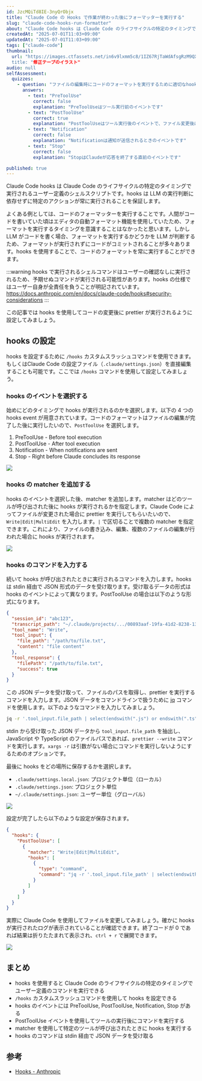 ```yaml
---
id: JzcMQiTd8IE-3nyQrObjx
title: "Claude Code の Hooks で作業が終わった後にフォーマッターを実行する"
slug: "claude-code-hooks-run-formatter"
about: "Claude Code hooks は Claude Code のライフサイクルの特定のタイミングで実行されるユーザー定義のシェルスクリプトです。hooks を使用することで、コードのフォーマットを常に実行することができます。この記事では hooks を使用してコードの変更後に prettier が実行されるように設定してみましょう。"
createdAt: "2025-07-01T11:03+09:00"
updatedAt: "2025-07-01T11:03+09:00"
tags: ["claude-code"]
thumbnail:
  url: "https://images.ctfassets.net/in6v9lxmm5c8/1IZ67RjTaWdAfsgRzM9QXO/d9ae6718c313a13a4b582fc6bf45b137/correction-tape_17136.png
  title: "修正テープのイラスト"
audio: null
selfAssessment:
  quizzes:
    - question: "ファイルの編集時にコードのフォーマットを実行するために適切なhooks eventはどれですか？"
      answers:
        - text: "PreToolUse"
          correct: false
          explanation: "PreToolUseはツール実行前のイベントです"
        - text: "PostToolUse"
          correct: true
          explanation: "PostToolUseはツール実行後のイベントで、ファイル変更後にフォーマッターを実行するのに適しています"
        - text: "Notification"
          correct: false
          explanation: "Notificationは通知が送信されるときのイベントです"
        - text: "Stop"
          correct: false
          explanation: "StopはClaudeが応答を終了する直前のイベントです"

published: true
---
```


Claude Code hooks は Claude Code のライフサイクルの特定のタイミングで実行されるユーザー定義のシェルスクリプトです。hooks は LLM の実行判断に依存せずに特定のアクションが常に実行されることを保証します。

よくある例としては、コードのフォーマッターを実行することです。人間がコードを書いていた頃はエディタの自動フォーマット機能を使用していたため、フォーマットを実行するタイミングを意識することはなかったと思います。しかし LLM がコードを書く場合、フォーマットを実行するかどうかを LLM が判断するため、フォーマットが実行されずにコードがコミットされることが多々あります。hooks を使用することで、コードのフォーマットを常に実行することができます。

:::warning
hooks で実行されるシェルコマンドはユーザーの確認なしに実行されるため、予期せぬコマンドが実行される可能性があります。hooks の仕様ではユーザー自身が全責任を負うことが明記されています。https://docs.anthropic.com/en/docs/claude-code/hooks#security-considerations
:::


この記事では hooks を使用してコードの変更後に prettier が実行されるように設定してみましょう。

## hooks の設定

hooks を設定するために `/hooks` カスタムスラッシュコマンドを使用できます。もしくはClaude Code の設定ファイル（`.claude/settings.json`）を直接編集することも可能です。ここでは `/hooks` コマンドを使用して設定してみましょう。

### hooks のイベントを選択する

始めにどのタイミングで hooks が実行されるのかを選択します。以下の 4 つの hooks event が用意されています。コードのフォーマットはファイルの編集が完了した後に実行したいので、`PostToolUse` を選択します。

1. PreToolUse - Before tool execution
2. PostToolUse - After tool execution
3. Notification - When notifications are sent
4. Stop - Right before Claude concludes its response

![](https://images.ctfassets.net/in6v9lxmm5c8/5YIRj2mjHVRjsGXBsKTa8N/a260db1dcfddb9a8d11e0fd345a097b2/%C3%A3__%C3%A3__%C3%A3_%C2%AA%C3%A3__%C3%A3__%C3%A3__%C3%A3__%C3%A3__%C3%A3___2025-07-01_11.27.48.png)

### hooks の matcher を追加する

hooks のイベントを選択した後、matcher を追加します。matcher はどのツールが呼び出された後に hooks が実行されるかを指定します。Claude Code によってファイルが変更された場合に prettier を実行してもらいたいので、`Write|Edit|MultiEdit` を入力します。`|` で区切ることで複数の matcher を指定できます。これにより、ファイルの書き込み、編集、複数のファイルの編集が行われた場合に hooks が実行されます。

![](https://images.ctfassets.net/in6v9lxmm5c8/4R4C1nZW4IoQcW4h68PBKW/05e71f02232fa254dbed11ba094599db/%C3%A3__%C3%A3__%C3%A3_%C2%AA%C3%A3__%C3%A3__%C3%A3__%C3%A3__%C3%A3__%C3%A3___2025-07-01_12.44.49.png)

### hooks のコマンドを入力する

続いて hooks が呼び出されたときに実行されるコマンドを入力します。hooks は stdin 経由で JSON 形式のデータを受け取ります。受け取るデータの形式は hooks のイベントによって異なります。PostToolUse の場合は以下のような形式になります。

```json
{
  "session_id": "abc123",
  "transcript_path": "~/.claude/projects/.../00893aaf-19fa-41d2-8238-13269b9b3ca0.jsonl",
  "tool_name": "Write",
  "tool_input": {
    "file_path": "/path/to/file.txt",
    "content": "file content"
  },
  "tool_response": {
    "filePath": "/path/to/file.txt",
    "success": true
  }
}
```

この JSON データを受け取って、ファイルのパスを取得し、prettier を実行するコマンドを入力します。JSON データをコマンドラインで扱うために [jq](https://stedolan.github.io/jq/) コマンドを使用します。以下のようなコマンドを入力してみましょう。

```bash
jq -r '.tool_input.file_path | select(endswith(".js") or endswith(".ts") or endswith(".jsx") or endswith(".tsx"))' | xargs -r prettier --write
```

stdin から受け取った JSON データから `tool_input.file_path` を抽出し、JavaScript や TypeScript のファイルパスであれば、`prettier --write` コマンドを実行します。`xargs -r` は引数がない場合にコマンドを実行しないようにするためのオプションです。

最後に hooks をどの場所に保存するかを選択します。

- `.claude/settings.local.json`: プロジェクト単位（ローカル）
- `.claude/settings.json`: プロジェクト単位
- `~/.claude/settings.json`: ユーザー単位（グローバル）

![](https://images.ctfassets.net/in6v9lxmm5c8/KCxHhhg7t7VXswQTdl1cF/ab6ef2dcc4629e6dcee6fda51eb0d82a/%C3%A3__%C3%A3__%C3%A3_%C2%AA%C3%A3__%C3%A3__%C3%A3__%C3%A3__%C3%A3__%C3%A3___2025-07-01_12.54.08.png)

設定が完了したら以下のような設定が保存されます。

```json:.claude/settings.json
{
  "hooks": {
    "PostToolUse": [
      {
        "matcher": "Write|Edit|MultiEdit",
        "hooks": [
          {
            "type": "command",
            "command": "jq -r '.tool_input.file_path' | select(endswith(\".js\") or endswith(\".ts\") or endswith(\".jsx\") or endswith(\".tsx\")) | xargs -r npx prettier --write"
          }
        ]
      }
    ]
  }
}
```

実際に Claude Code を使用してファイルを変更してみましょう。確かに hooks が実行されたログが表示されていることが確認できます。終了コードが 0 であれば結果は折りたたまれて表示され、`ctrl + r` で展開できます。

![](https://images.ctfassets.net/in6v9lxmm5c8/3U5giewvakuLXoliSc8EPA/a8c7e4d3a0febf3a4fbc8271059d4dfd/%C3%A3__%C3%A3__%C3%A3_%C2%AA%C3%A3__%C3%A3__%C3%A3__%C3%A3__%C3%A3__%C3%A3___2025-07-01_13.25.48.png)

## まとめ

- hooks を使用すると Claude Code のライフサイクルの特定のタイミングでユーザー定義のコマンドを実行できる
- `/hooks` カスタムスラッシュコマンドを使用して hooks を設定できる
- hooks のイベントには PreToolUse, PostToolUse, Notification, Stop がある
- PostToolUse イベントを使用してツールの実行後にコマンドを実行する
- matcher を使用して特定のツールが呼び出されたときに hooks を実行する
- hooks のコマンドは stdin 経由で JSON データを受け取る

## 参考

- [Hooks - Anthropic](https://docs.anthropic.com/en/docs/claude-code/hooks)